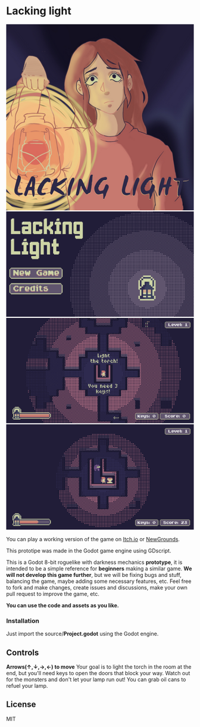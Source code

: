 
# Lacking light

<p align="center">
  <img src="https://raw.githubusercontent.com/Croobat/lacking-light/main/docs/cover_art%5B540x531%5D.png" height="500"/>
  <img src="https://raw.githubusercontent.com/Croobat/lacking-light/main/docs/Screenshot_1.png">
  <img src="https://raw.githubusercontent.com/Croobat/lacking-light/main/docs/Screenshot_2.png">
  <img src="https://raw.githubusercontent.com/Croobat/lacking-light/main/docs/Screenshot_3.png">
</p>

You can play a working version of the game on [Itch.io](https://tonyram9906.itch.io/lacking-light) or [NewGrounds](https://www.newgrounds.com/portal/view/830501).

This prototipe was made in the Godot game engine using GDscript.

This is a Godot 8-bit roguelike with darkness mechanics **prototype**, it is intended to be a simple reference for **beginners** making a similar game.
**We will not develop this game further**, but we will be fixing bugs and stuff, balancing the game, maybe adding some necessary features, etc. Feel free to fork and make changes, create issues and discussions, make your own pull request to improve the game, etc. 

**You can use the code and assets as you like.**


###  Installation
Just import the source/**Project.godot** using the Godot engine.


## Controls 
**Arrows(↑,↓,→,←) to move** 
Your goal is to light the torch in the room at the end, but you'll need keys to open the doors that block your way. Watch out for the monsters and don't let your lamp run out! 
You can grab oil cans to refuel your lamp.

## License

MIT
